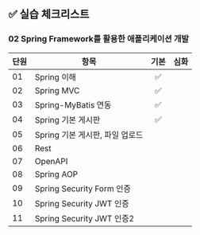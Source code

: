 ## ✅ 실습 체크리스트

### 02 Spring Framework를 활용한 애플리케이션 개발

| 단원 | 항목                            | 기본 | 심화 |
| ---- | ------------------------------- | :--: | :--: |
| 01   | Spring 이해                     |  ✅  |      |
| 02   | Spring MVC                      |  ✅  |      |
| 03   | Spring-MyBatis 연동             |  ✅  |      |
| 04   | Spring 기본 게시판              |  ✅  |      |
| 05   | Spring 기본 게시판, 파일 업로드 |      |      |
| 06   | Rest                            |      |      |
| 07   | OpenAPI                         |      |      |
| 08   | Spring AOP                      |      |      |
| 09   | Spring Security Form 인증       |      |      |
| 10   | Spring Security JWT 인증        |      |      |
| 11   | Spring Security JWT 인증2       |      |      |
